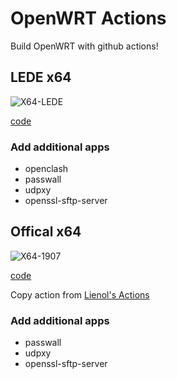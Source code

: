 # OpenWRT Actions

Build OpenWRT with github actions!

## LEDE x64

![X64-LEDE](https://github.com/alecthw/openwrt-actions/workflows/X64-LEDE/badge.svg)

[code](https://github.com/coolsnowwolf/lede)

### Add additional apps

- openclash
- passwall
- udpxy
- openssl-sftp-server

## Offical x64

![X64-1907](https://github.com/alecthw/openwrt-actions/workflows/X64-1907/badge.svg)

[code](https://github.com/Lienol/openwrt)

Copy action from [Lienol's Actions](https://github.com/Lienol/openwrt-actions)

### Add additional apps

- passwall
- udpxy
- openssl-sftp-server
